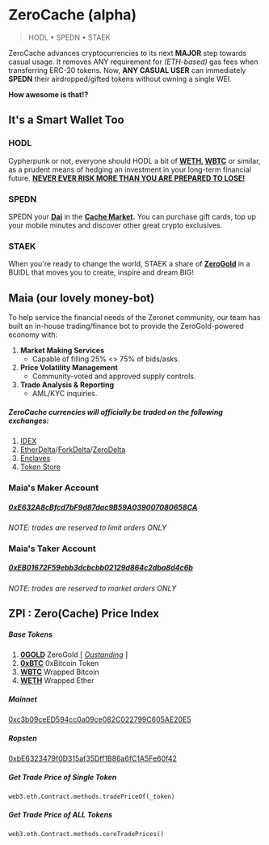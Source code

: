 # ZeroCache (alpha)

> HODL • SPEDN • STAEK

ZeroCache advances cryptocurrencies to its next __MAJOR__ step towards casual usage. It removes ANY requirement for _(ETH-based)_ gas fees when transferring ERC-20 tokens. Now, __ANY CASUAL USER__ can immediately __SPEDN__ their airdropped/gifted tokens without owning a single WEI.

__How awesome is that!?__

## It's a Smart Wallet Too

### HODL

Cypherpunk or not, everyone should HODL a bit of __[WETH](https://weth.io/), [WBTC](https://www.wbtc.network/)__ or similar, as a prudent means of hedging an investment in your long-term financial future. __[NEVER EVER RISK MORE THAN YOU ARE PREPARED TO LOSE!](https://en.wikipedia.org/wiki/Murphy's_law)__

### SPEDN

SPEDN your __[Dai](https://coinmarketcap.com/currencies/dai/)__ in the __[Cache Market](https://0net.xyz/cachemarket.bit).__ You can purchase gift cards, top up your mobile minutes and discover other great crypto exclusives.

### STAEK

When you're ready to change the world, STAEK a share of __[ZeroGold](https://github.com/d14na/zerogold)__ in a BUIDL that moves you to create, inspire and dream BIG!

## Maia (our lovely money-bot)

To help service the financial needs of the Zeronet community, our team has built an in-house trading/finance bot to provide the ZeroGold-powered economy with:

1. __Market Making Services__
    - Capable of filling 25% <> 75% of bids/asks.
2. __Price Volatility Management__
    - Community-voted and approved supply controls.
3. __Trade Analysis & Reporting__
    - AML/KYC inquiries.

##### ZeroCache currencies will officially be traded on the following exchanges:

1. [IDEX](https://idex.market/)
2. [EtherDelta](https://etherdelta.com/#0x6ef5bca539a4a01157af842b4823f54f9f7e9968-ETH)/[ForkDelta](https://forkdelta.app/#trade0x6ef5bca539a4a01157af842b4823f54f9f7e9968-ETH)/[ZeroDelta]()
3. [Enclaves](https://enclaves.io/trade/0GOLD)
4. [Token Store](https://token.store/trade/0x6ef5bca539a4a01157af842b4823f54f9f7e9968)

### Maia's Maker Account

##### [0xE632A8cBfcd7bF9d87dac9B59A039007080658CA](https://etherscan.io/address/0xe632a8cbfcd7bf9d87dac9b59a039007080658ca)

_NOTE: trades are reserved to limit orders ONLY_

### Maia's Taker Account

##### [0xEB01672F59ebb3dcbcbb02129d864c2dba8d4c6b](https://etherscan.io/address/0xEB01672F59ebb3dcbcbb02129d864c2dba8d4c6b)

_NOTE: trades are reserved to market orders ONLY_

## ZPI : Zero(Cache) Price Index

##### Base Tokens

1. __[0GOLD](https://etherscan.io/token/0x6ef5bca539A4A01157af842B4823F54F9f7E9968)__ ZeroGold [ _[Oustanding](https://db.0net.io/v1/getUint/0x7c9b743fafb0894a5ed4a0481d020ca0d3d0856431557e7cee0de488236932b0)_ ]
2. __[0xBTC](https://etherscan.io/token/0xB6eD7644C69416d67B522e20bC294A9a9B405B31)__ 0xBitcoin Token
3. __[WBTC](https://etherscan.io/token/0x2260FAC5E5542a773Aa44fBCfeDf7C193bc2C599)__ Wrapped Bitcoin
4. __[WETH](https://etherscan.io/token/0xC02aaA39b223FE8D0A0e5C4F27eAD9083C756Cc2)__ Wrapped Ether

##### Mainnet

[0xc3b09ceED594cc0a09ce082C022799C605AE20E5](https://etherscan.io/address/0xc3b09ceED594cc0a09ce082C022799C605AE20E5#code)

##### Ropsten

[0xbE6323479f0D315af35Dff1B86a6fC1A5Fe60f42](https://ropsten.etherscan.io/address/0xbE6323479f0D315af35Dff1B86a6fC1A5Fe60f42#code)

##### Get Trade Price of Single Token

`web3.eth.Contract.methods.tradePriceOf(_token)`

##### Get Trade Price of ALL Tokens

`web3.eth.Contract.methods.coreTradePrices()`
